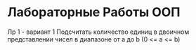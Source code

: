 # Лабораторные Работы ООП

Лр 1 - вариант 1
Подсчитать количество единиц в двоичном представлении чисел в диапазоне от a до b (0 <= a <= b)